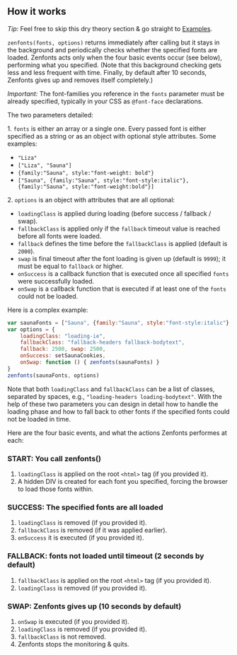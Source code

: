 ## How it works

_Tip:_ Feel free to skip this dry theory section & go straight to [Examples](#examples).

`zenfonts(fonts, options)` returns immediately after calling but it stays in the background and periodically checks whether the specified fonts are loaded. Zenfonts acts only when the four basic events occur (see below), performing what you specified. (Note that this background checking gets less and less frequent with time. Finally, by default after 10 seconds, Zenfonts gives up and removes itself completely.)

_Important:_ The font-families you reference in the `fonts` parameter must be already specified, typically in your CSS as `@font-face` declarations.

The two parameters detailed:

1\. `fonts` is either an array or a single one. Every passed font is either specified as a string or as an object with optional style attributes. Some examples:

- `"Liza"`
- `["Liza", "Sauna"]`
- `{family:"Sauna", style:"font-weight: bold"}`
- `["Sauna", {family:"Sauna", style:"font-style:italic"}, {family:"Sauna", style:"font-weight:bold"}]`

2\. `options` is an object with attributes that are all optional: 

- `loadingClass` is applied during loading (before success / fallback / swap).
- `fallbackClass` is applied only if the `fallback` timeout value is reached before all fonts were loaded. 
- `fallback` defines the time before the `fallbackClass` is applied (default is `2000`).
- `swap` is final timeout after the font loading is given up (default is `9999`); it must be equal to `fallback` or higher.
- `onSuccess` is a callback function that is executed once all specified `fonts` were successfully loaded.
- `onSwap` is a callback function that is executed if at least one of the `fonts` could not be  loaded.

Here is a complex example:

````js
var saunaFonts = ["Sauna", {family:"Sauna", style:"font-style:italic"}, {family:"Sauna", style:"font-weight:bold"}]
var options = { 
    loadingClass: "loading-ie",
    fallbackClass: "fallback-headers fallback-bodytext", 
    fallback: 2500, swap: 2500,
    onSuccess: setSaunaCookies, 
    onSwap: function () { zenfonts(saunaFonts) } 
}
zenfonts(saunaFonts, options)
````

Note that both `loadingClass` and `fallbackClass` can be a list of classes, separated by spaces, e.g., `"loading-headers loading-bodytext"`. With the help of these two parameters you can design in detail how to handle the loading phase and how to fall back to other fonts if the specified fonts could not be loaded in time. 



Here are the four basic events, and what the actions Zenfonts performes at each:

### START: You call zenfonts()

1. `loadingClass` is applied on the root `<html>` tag (if you provided it).
2. A hidden DIV is created for each font you specified, forcing the browser to load those fonts within.

### SUCCESS: The specified fonts are all loaded

1. `loadingClass` is removed (if you provided it).
2. `fallbackClass` is removed (if it was applied earlier). 
3. `onSuccess` it is executed (if you provided it).

### FALLBACK: fonts not loaded until timeout (2 seconds by default)

1. `fallbackClass` is applied on the root `<html>` tag (if you provided it).
2. `loadingClass` is removed (if you provided it).

### SWAP: Zenfonts gives up (10 seconds by default)

1. `onSwap` is executed (if you provided it).
2. `loadingClass` is removed (if you provided it).
3. `fallbackClass` is not removed.
4. Zenfonts stops the monitoring & quits.
